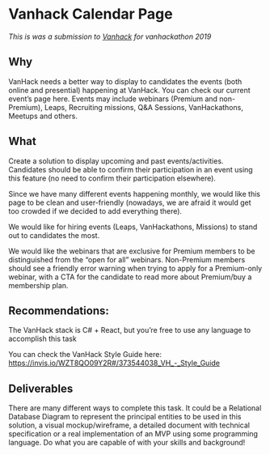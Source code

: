# Vanhack Calendar Page
*This is was a submission to [Vanhack](https://www.vanhack.com/[) for vanhackathon 2019*

## Why
VanHack needs a better way to display to candidates the events (both online and presential) happening at VanHack. You can check our current event’s page here. Events may include webinars (Premium and non-Premium), Leaps, Recruiting missions, Q&A Sessions, VanHackathons, Meetups and others.


## What
Create a solution to display upcoming and past events/activities. Candidates should be able to confirm their participation in an event using this feature (no need to confirm their participation elsewhere).

Since we have many different events happening monthly, we would like this page to be clean and user-friendly (nowadays, we are afraid it would get too crowded if we decided to add everything there).

We would like for hiring events (Leaps, VanHackathons, Missions) to stand out to candidates the most. 

We would like the webinars that are exclusive for Premium members to be distinguished from the “open for all” webinars. Non-Premium members should see a friendly error warning when trying to apply for a Premium-only webinar, with a CTA for the candidate to read more about Premium/buy a membership plan.

## Recommendations:
The VanHack stack is C# + React, but you’re free to use any language to accomplish this task

You can check the VanHack Style Guide here:
https://invis.io/WZT8QO09Y2R#/373544038_VH_-_Style_Guide

## Deliverables 
There are many different ways to complete this task. It could be a Relational Database Diagram to represent the principal entities to be used in this solution, a visual mockup/wireframe, a detailed document with technical specification or a real implementation of an MVP using some programming language. Do what you are capable of with your skills and background!

